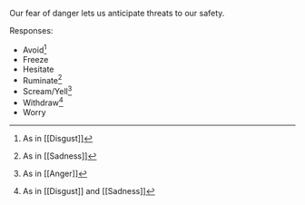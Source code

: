 Our fear of danger lets us anticipate threats to our safety.

Responses:

- Avoid[^3]
- Freeze
- Hesitate
- Ruminate[^2]
- Scream/Yell[^1]
- Withdraw[^4]
- Worry
 
[^1]: As in [[Anger]]
[^2]: As in [[Sadness]]
[^3]: As in [[Disgust]]
[^4]: As in [[Disgust]] and [[Sadness]]